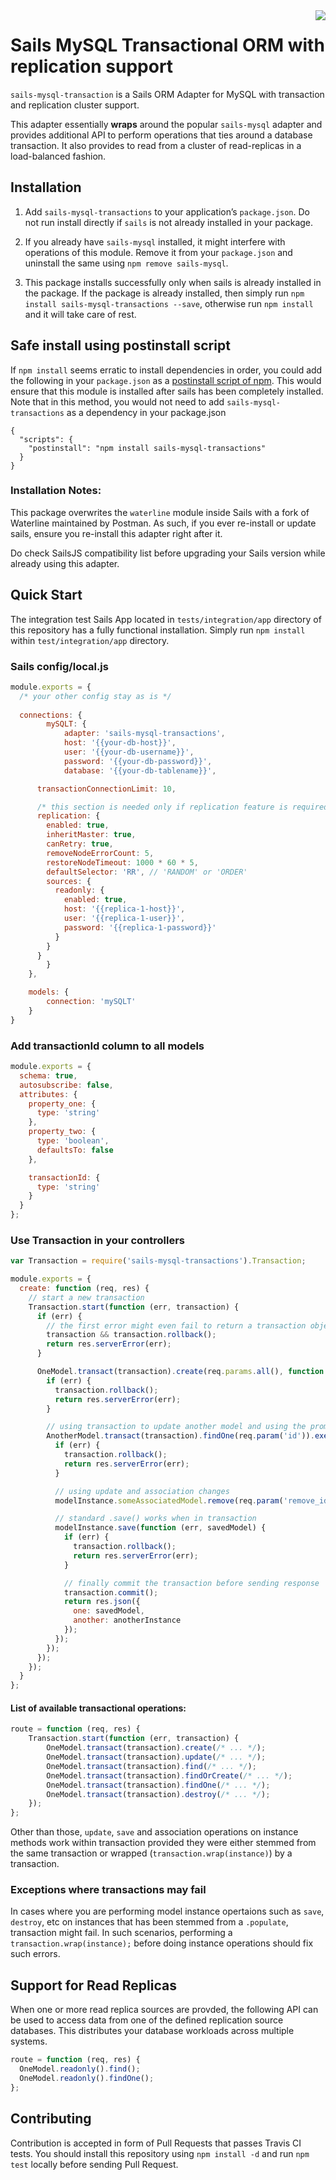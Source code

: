 <img src="https://travis-ci.org/postmanlabs/sails-mysql-transactions.svg?branch=master" align="right" />

# Sails MySQL Transactional ORM with replication support

`sails-mysql-transaction` is a Sails ORM Adapter for MySQL with transaction and replication cluster support.

This adapter essentially __wraps__ around the popular `sails-mysql` adapter and provides additional API to perform 
operations that ties around a database transaction. It also provides to read from a cluster of read-replicas in a
load-balanced fashion.

## Installation

1. Add `sails-mysql-transactions` to your application’s `package.json`. Do not run install directly if `sails` is not 
already installed in your package.


2. If you already have `sails-mysql` installed, it might interfere with operations of this module. Remove it from your 
`package.json` and uninstall the same using `npm remove sails-mysql`.

3. This package installs successfully only when sails is already installed in the package. If the package is already
installed, then simply run `npm install sails-mysql-transactions --save`, otherwise run `npm install` and it will take
care of rest.

## Safe install using postinstall script

If `npm install` seems erratic to install dependencies in order, you could add the following in your `package.json` as 
a [postinstall script of npm](https://docs.npmjs.com/misc/scripts). This would ensure that this module is installed after 
sails has been completely installed. Note that in this method, you would not need to add `sails-mysql-transactions` as a 
dependency in your package.json

```
{
  "scripts": {
    "postinstall": "npm install sails-mysql-transactions"
  }
}
```

### Installation Notes:

This package overwrites the `waterline` module inside Sails with a fork of Waterline maintained by Postman. As such, 
if you ever re-install or update sails, ensure you re-install this adapter right after it. 

Do check SailsJS compatibility list before upgrading your Sails version while already using this adapter.

## Quick Start

The integration test Sails App located in `tests/integration/app` directory of this repository has a fully functional
installation. Simply run `npm install` within `test/integration/app` directory.

### Sails config/local.js

```js
module.exports = {
  /* your other config stay as is */
  
  connections: {
		mySQLT: {
			adapter: 'sails-mysql-transactions',
			host: '{{your-db-host}}',
			user: '{{your-db-username}}',
			password: '{{your-db-password}}',
			database: '{{your-db-tablename}}',

      transactionConnectionLimit: 10,

      /* this section is needed only if replication feature is required */
      replication: {
        enabled: true,
        inheritMaster: true,
        canRetry: true,
        removeNodeErrorCount: 5,
        restoreNodeTimeout: 1000 * 60 * 5,
        defaultSelector: 'RR', // 'RANDOM' or 'ORDER'
        sources: { 
          readonly: {
            enabled: true,
            host: '{{replica-1-host}}',
            user: '{{replica-1-user}}',
            password: '{{replica-1-password}}'
          }
        }
      }
		}
	},

	models: {
		connection: 'mySQLT'
	}
}
```

### Add transactionId column to all models

```js
module.exports = {
  schema: true,
  autosubscribe: false,
  attributes: {
    property_one: {
      type: 'string'
    },
    property_two: {
      type: 'boolean',
      defaultsTo: false
    },

    transactionId: {
      type: 'string'
    }
  }
};
```

### Use Transaction in your controllers

```javascript
var Transaction = require('sails-mysql-transactions').Transaction;

module.exports = {
  create: function (req, res) {
    // start a new transaction
    Transaction.start(function (err, transaction) {
      if (err) {
        // the first error might even fail to return a transaction object, so double-check.
        transaction && transaction.rollback();
        return res.serverError(err);
      }

      OneModel.transact(transaction).create(req.params.all(), function (err, modelInstance) {
        if (err) {
          transaction.rollback();
          return res.serverError(err);
        }

        // using transaction to update another model and using the promises architecture
        AnotherModel.transact(transaction).findOne(req.param('id')).exec(function (err, anotherInstance) {
          if (err) {
            transaction.rollback();
            return res.serverError(err);
          }

          // using update and association changes
          modelInstance.someAssociatedModel.remove(req.param('remove_id'));

          // standard .save() works when in transaction
          modelInstance.save(function (err, savedModel) {
            if (err) {
              transaction.rollback();
              return res.serverError(err);
            }

            // finally commit the transaction before sending response
            transaction.commit();
            return res.json({
              one: savedModel,
              another: anotherInstance
            });
          });
        });
      });
    });
  }
};
```

#### List of available transactional operations:

```javascript
route = function (req, res) {
	Transaction.start(function (err, transaction) {
		OneModel.transact(transaction).create(/* ... */);
		OneModel.transact(transaction).update(/* ... */);
		OneModel.transact(transaction).find(/* ... */);
		OneModel.transact(transaction).findOrCreate(/* ... */);
		OneModel.transact(transaction).findOne(/* ... */);
		OneModel.transact(transaction).destroy(/* ... */);
	});
};
```

Other than those, `update`, `save` and association operations on instance methods work within transaction provided they
were either stemmed from the same transaction or wrapped (`transaction.wrap(instance)`) by a transaction.


### Exceptions where transactions may fail

In cases where you are performing model instance opertaions such as `save`, `destroy`, etc on instances that has been
stemmed from a `.populate`, transaction might fail. In such scenarios, performing a `transaction.wrap(instance);` before
doing instance operations should fix such errors.


## Support for Read Replicas

When one or more read replica sources are provded, the following API can be used to access data from one of the defined
replication source databases. This distributes your database workloads across multiple systems.

```javascript
route = function (req, res) {
  OneModel.readonly().find();
  OneModel.readonly().findOne();
};
```


## Contributing

Contribution is accepted in form of Pull Requests that passes Travis CI tests. You should install this repository using
`npm install -d` and run `npm test` locally before sending Pull Request.